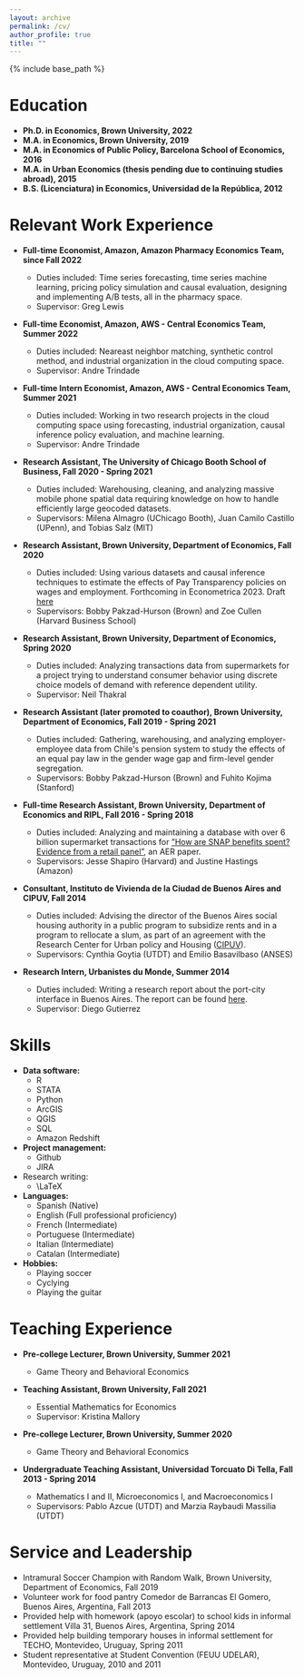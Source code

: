 ```yaml
---
layout: archive
permalink: /cv/
author_profile: true
title: ""
---
```


{% include base_path %}


Education
======
* **Ph.D. in Economics, Brown University, 2022**
* **M.A. in Economics, Brown University, 2019**
* **M.A. in Economics of Public Policy, Barcelona School of Economics, 2016**
* **M.A. in Urban Economics (thesis pending due to continuing studies abroad), 2015**
* **B.S. (Licenciatura) in Economics, Universidad de la República, 2012**


Relevant Work Experience
======
* **Full-time Economist, Amazon, Amazon Pharmacy Economics Team, since Fall 2022**
  * Duties included: Time series forecasting, time series machine learning, pricing policy simulation and causal evaluation, designing and implementing A/B tests, all in the pharmacy space. 
  * Supervisor: Greg Lewis

* **Full-time Economist, Amazon, AWS - Central Economics Team, Summer 2022**
  * Duties included: Neareast neighbor matching, synthetic control method, and industrial organization in the cloud computing space.
  * Supervisor: Andre Trindade

* **Full-time Intern Economist, Amazon, AWS - Central Economics Team, Summer 2021**
  * Duties included: Working in two research projects in the cloud computing space using forecasting, industrial organization, causal inference policy evaluation, and machine learning.
  * Supervisor: Andre Trindade

* **Research Assistant, The University of Chicago Booth School of Business, Fall 2020 - Spring 2021**
  * Duties included: Warehousing, cleaning, and analyzing massive mobile phone spatial data requiring knowledge on how to handle efficiently large geocoded datasets.
  * Supervisors: Milena Almagro (UChicago Booth), Juan Camilo Castillo (UPenn), and Tobias Salz (MIT)

* **Research Assistant, Brown University, Department of Economics, Fall 2020**
  * Duties included:  Using various datasets and causal inference techniques to estimate the effects of Pay Transparency policies on wages and employment. Forthcoming in Econometrica 2023. Draft [here](https://docs.google.com/a/brown.edu/viewer?a=v&pid=sites&srcid=YnJvd24uZWR1fGJwaHxneDo3MGQ1ZWRlZmE1ZDgxN2Iw)
  * Supervisors: Bobby Pakzad-Hurson (Brown) and Zoe Cullen (Harvard Business School)
 
* **Research Assistant, Brown University, Department of Economics, Spring 2020**
  * Duties included: Analyzing transactions data from supermarkets for a project trying to understand consumer behavior using discrete choice models of demand with reference dependent utility.
  * Supervisor: Neil Thakral

* **Research Assistant (later promoted to coauthor), Brown University, Department of Economics, Fall 2019 - Spring 2021**
  * Duties included: Gathering, warehousing, and analyzing employer-employee data from Chile's pension system to study the effects of an equal pay law in the gender wage gap and firm-level gender segregation.
  * Supervisors: Bobby Pakzad-Hurson (Brown) and Fuhito Kojima (Stanford)

* **Full-time Research Assistant, Brown University, Department of Economics and RIPL, Fall 2016 - Spring 2018**
  * Duties included: Analyzing and maintaining a database with over 6 billion supermarket transactions for [”How are SNAP benefits spent? Evidence from a retail panel”](https://www.aeaweb.org/articles?id=10.1257/aer.20170866), an AER paper.
  * Supervisors: Jesse Shapiro (Harvard) and Justine Hastings (Amazon)

* **Consultant, Instituto de Vivienda de la Ciudad de Buenos Aires and CIPUV, Fall 2014**
  * Duties included: Advising the director of the Buenos Aires social housing authority in a public program to subsidize rents and in a program to rellocate a slum, as part of an agreement with the Research Center for Urban policy and Housing ([CIPUV](https://www.utdt.edu/ver_contenido.php?id_contenido=10061&id_item_menu=15810)).
  * Supervisors: Cynthia Goytia (UTDT) and Emilio Basavilbaso (ANSES)

* **Research Intern, Urbanistes du Monde, Summer 2014**
  * Duties included: Writing a research report about the port-city interface in Buenos Aires. The report can be found [here](https://drive.google.com/file/d/112Iprn4kNDdO5DCwvZXNosGHrQhc_vBh/view?usp=sharing).
  * Supervisor: Diego Gutierrez


Skills
======
* **Data software:**
  * R
  * STATA
  * Python
  * ArcGIS
  * QGIS
  * SQL
  * Amazon Redshift
* **Project management:**
  * Github
  * JIRA
* Research writing:
  * \LaTeX 
* **Languages:**
  * Spanish (Native)
  * English (Full professional proficiency)
  * French (Intermediate)
  * Portuguese (Intermediate)
  * Italian (Intermediate)
  * Catalan (Intermediate)
* **Hobbies:**
  * Playing soccer
  * Cyclying
  * Playing the guitar  


Teaching Experience
======
* **Pre-college Lecturer, Brown University, Summer 2021**
  * Game Theory and Behavioral Economics

* **Teaching Assistant, Brown University, Fall 2021**
  * Essential Mathematics for Economics
  * Supervisor: Kristina Mallory

* **Pre-college Lecturer, Brown University, Summer 2020**
  * Game Theory and Behavioral Economics 

* **Undergraduate Teaching Assistant, Universidad Torcuato Di Tella, Fall 2013 - Spring 2014**
  * Mathematics I and II, Microeconomics I, and Macroeconomics I
  * Supervisors: Pablo Azcue (UTDT) and Marzia Raybaudi Massilia (UTDT)
  

Service and Leadership
======
* Intramural Soccer Champion with Random Walk, Brown University, Department of Economics, Fall 2019
* Volunteer work for food pantry Comedor de Barrancas El Gomero, Buenos Aires, Argentina, Fall 2013
* Provided help with homework (apoyo escolar) to school kids in informal settlement Villa 31, Buenos Aires, Argentina, Spring 2014
* Provided help building temporary houses in informal settlement for TECHO, Montevideo, Uruguay, Spring 2011
* Student representative at Student Convention (FEUU UDELAR), Montevideo, Uruguay, 2010 and 2011
